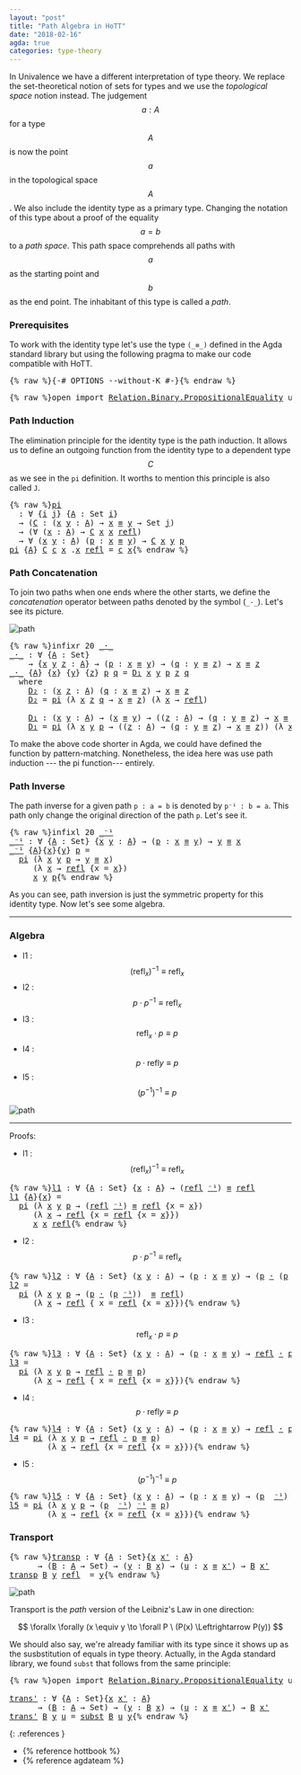 ```yaml
---
layout: "post"
title: "Path Algebra in HoTT"
date: "2018-02-16"
agda: true
categories: type-theory
---
```


In Univalence we have a different interpretation of type theory. We replace the
set-theoretical notion of sets for types and we use the *topological space*
notion instead. The judgement $$a : A$$ for a type $$A$$ is now the point $$a$$ in the
topological space $$A$$. We also include the identity type as a primary type.
Changing the notation of this type about a proof of the equality $$a = b$$ to a
*path space*. This path space comprehends all paths with $$a$$ as the starting
point and $$b$$ as the end point. The inhabitant of this type is called a *path*.

### Prerequisites

To work with the identity type let's use the type `(_≡_)` defined in
the Agda standard library but using the following pragma to make our code
compatible with HoTT.

<pre class="Agda">{% raw %}<a id="870" class="Symbol">{-#</a> <a id="874" class="Keyword">OPTIONS</a> <a id="882" class="Option">--without-K</a> <a id="894" class="Symbol">#-}</a>{% endraw %}</pre>

<pre class="Agda">{% raw %}<a id="923" class="Keyword">open</a> <a id="928" class="Keyword">import</a> <a id="935" href="https://agda.github.io/agda-stdlib/Relation.Binary.PropositionalEquality.html" class="Module">Relation.Binary.PropositionalEquality</a> <a id="973" class="Keyword">using</a> <a id="979" class="Symbol">(</a><a id="980" href="https://agda.github.io/agda-stdlib/Agda.Builtin.Equality.html#83" class="Datatype Operator">_≡_</a><a id="983" class="Symbol">;</a> <a id="985" href="https://agda.github.io/agda-stdlib/Agda.Builtin.Equality.html#140" class="InductiveConstructor">refl</a><a id="989" class="Symbol">)</a>{% endraw %}</pre>

### Path Induction

The elimination principle for the identity type is the path induction.
It allows us to define an outgoing function from the identity type to
a dependent type $$C$$ as we see in the `pi` definition. It worths to
mention this principle is also called `J`.

<pre class="Agda">{% raw %}<a id="pi"></a><a id="1291" href="{% endraw %}{{ site.baseurl }}{% link _posts/2018-02-16-path-algebra-hott.md %}{% raw %}#1291" class="Function">pi</a>
  <a id="1296" class="Symbol">:</a> <a id="1298" class="Symbol">∀</a> <a id="1300" class="Symbol">{</a><a id="1301" href="{% endraw %}{{ site.baseurl }}{% link _posts/2018-02-16-path-algebra-hott.md %}{% raw %}#1301" class="Bound">i</a> <a id="1303" href="{% endraw %}{{ site.baseurl }}{% link _posts/2018-02-16-path-algebra-hott.md %}{% raw %}#1303" class="Bound">j</a><a id="1304" class="Symbol">}</a> <a id="1306" class="Symbol">{</a><a id="1307" href="{% endraw %}{{ site.baseurl }}{% link _posts/2018-02-16-path-algebra-hott.md %}{% raw %}#1307" class="Bound">A</a> <a id="1309" class="Symbol">:</a> <a id="1311" class="PrimitiveType">Set</a> <a id="1315" href="{% endraw %}{{ site.baseurl }}{% link _posts/2018-02-16-path-algebra-hott.md %}{% raw %}#1301" class="Bound">i</a><a id="1316" class="Symbol">}</a>
  <a id="1320" class="Symbol">→</a> <a id="1322" class="Symbol">(</a><a id="1323" href="{% endraw %}{{ site.baseurl }}{% link _posts/2018-02-16-path-algebra-hott.md %}{% raw %}#1323" class="Bound">C</a> <a id="1325" class="Symbol">:</a> <a id="1327" class="Symbol">(</a><a id="1328" href="{% endraw %}{{ site.baseurl }}{% link _posts/2018-02-16-path-algebra-hott.md %}{% raw %}#1328" class="Bound">x</a> <a id="1330" href="{% endraw %}{{ site.baseurl }}{% link _posts/2018-02-16-path-algebra-hott.md %}{% raw %}#1330" class="Bound">y</a> <a id="1332" class="Symbol">:</a> <a id="1334" href="{% endraw %}{{ site.baseurl }}{% link _posts/2018-02-16-path-algebra-hott.md %}{% raw %}#1307" class="Bound">A</a><a id="1335" class="Symbol">)</a> <a id="1337" class="Symbol">→</a> <a id="1339" href="{% endraw %}{{ site.baseurl }}{% link _posts/2018-02-16-path-algebra-hott.md %}{% raw %}#1328" class="Bound">x</a> <a id="1341" href="https://agda.github.io/agda-stdlib/Agda.Builtin.Equality.html#83" class="Datatype Operator">≡</a> <a id="1343" href="{% endraw %}{{ site.baseurl }}{% link _posts/2018-02-16-path-algebra-hott.md %}{% raw %}#1330" class="Bound">y</a> <a id="1345" class="Symbol">→</a> <a id="1347" class="PrimitiveType">Set</a> <a id="1351" href="{% endraw %}{{ site.baseurl }}{% link _posts/2018-02-16-path-algebra-hott.md %}{% raw %}#1303" class="Bound">j</a><a id="1352" class="Symbol">)</a>
  <a id="1356" class="Symbol">→</a> <a id="1358" class="Symbol">(∀</a> <a id="1361" class="Symbol">(</a><a id="1362" href="{% endraw %}{{ site.baseurl }}{% link _posts/2018-02-16-path-algebra-hott.md %}{% raw %}#1362" class="Bound">x</a> <a id="1364" class="Symbol">:</a> <a id="1366" href="{% endraw %}{{ site.baseurl }}{% link _posts/2018-02-16-path-algebra-hott.md %}{% raw %}#1307" class="Bound">A</a><a id="1367" class="Symbol">)</a> <a id="1369" class="Symbol">→</a> <a id="1371" href="{% endraw %}{{ site.baseurl }}{% link _posts/2018-02-16-path-algebra-hott.md %}{% raw %}#1323" class="Bound">C</a> <a id="1373" href="{% endraw %}{{ site.baseurl }}{% link _posts/2018-02-16-path-algebra-hott.md %}{% raw %}#1362" class="Bound">x</a> <a id="1375" href="{% endraw %}{{ site.baseurl }}{% link _posts/2018-02-16-path-algebra-hott.md %}{% raw %}#1362" class="Bound">x</a> <a id="1377" href="https://agda.github.io/agda-stdlib/Agda.Builtin.Equality.html#140" class="InductiveConstructor">refl</a><a id="1381" class="Symbol">)</a>
  <a id="1385" class="Symbol">→</a> <a id="1387" class="Symbol">∀</a> <a id="1389" class="Symbol">(</a><a id="1390" href="{% endraw %}{{ site.baseurl }}{% link _posts/2018-02-16-path-algebra-hott.md %}{% raw %}#1390" class="Bound">x</a> <a id="1392" href="{% endraw %}{{ site.baseurl }}{% link _posts/2018-02-16-path-algebra-hott.md %}{% raw %}#1392" class="Bound">y</a> <a id="1394" class="Symbol">:</a> <a id="1396" href="{% endraw %}{{ site.baseurl }}{% link _posts/2018-02-16-path-algebra-hott.md %}{% raw %}#1307" class="Bound">A</a><a id="1397" class="Symbol">)</a> <a id="1399" class="Symbol">(</a><a id="1400" href="{% endraw %}{{ site.baseurl }}{% link _posts/2018-02-16-path-algebra-hott.md %}{% raw %}#1400" class="Bound">p</a> <a id="1402" class="Symbol">:</a> <a id="1404" href="{% endraw %}{{ site.baseurl }}{% link _posts/2018-02-16-path-algebra-hott.md %}{% raw %}#1390" class="Bound">x</a> <a id="1406" href="https://agda.github.io/agda-stdlib/Agda.Builtin.Equality.html#83" class="Datatype Operator">≡</a> <a id="1408" href="{% endraw %}{{ site.baseurl }}{% link _posts/2018-02-16-path-algebra-hott.md %}{% raw %}#1392" class="Bound">y</a><a id="1409" class="Symbol">)</a> <a id="1411" class="Symbol">→</a> <a id="1413" href="{% endraw %}{{ site.baseurl }}{% link _posts/2018-02-16-path-algebra-hott.md %}{% raw %}#1323" class="Bound">C</a> <a id="1415" href="{% endraw %}{{ site.baseurl }}{% link _posts/2018-02-16-path-algebra-hott.md %}{% raw %}#1390" class="Bound">x</a> <a id="1417" href="{% endraw %}{{ site.baseurl }}{% link _posts/2018-02-16-path-algebra-hott.md %}{% raw %}#1392" class="Bound">y</a> <a id="1419" href="{% endraw %}{{ site.baseurl }}{% link _posts/2018-02-16-path-algebra-hott.md %}{% raw %}#1400" class="Bound">p</a>
<a id="1421" href="{% endraw %}{{ site.baseurl }}{% link _posts/2018-02-16-path-algebra-hott.md %}{% raw %}#1291" class="Function">pi</a> <a id="1424" class="Symbol">{</a><a id="1425" href="{% endraw %}{{ site.baseurl }}{% link _posts/2018-02-16-path-algebra-hott.md %}{% raw %}#1425" class="Bound">A</a><a id="1426" class="Symbol">}</a> <a id="1428" href="{% endraw %}{{ site.baseurl }}{% link _posts/2018-02-16-path-algebra-hott.md %}{% raw %}#1428" class="Bound">C</a> <a id="1430" href="{% endraw %}{{ site.baseurl }}{% link _posts/2018-02-16-path-algebra-hott.md %}{% raw %}#1430" class="Bound">c</a> <a id="1432" href="{% endraw %}{{ site.baseurl }}{% link _posts/2018-02-16-path-algebra-hott.md %}{% raw %}#1432" class="Bound">x</a> <a id="1434" class="DottedPattern Symbol">.</a><a id="1435" href="{% endraw %}{{ site.baseurl }}{% link _posts/2018-02-16-path-algebra-hott.md %}{% raw %}#1432" class="DottedPattern Bound">x</a> <a id="1437" href="https://agda.github.io/agda-stdlib/Agda.Builtin.Equality.html#140" class="InductiveConstructor">refl</a> <a id="1442" class="Symbol">=</a> <a id="1444" href="{% endraw %}{{ site.baseurl }}{% link _posts/2018-02-16-path-algebra-hott.md %}{% raw %}#1430" class="Bound">c</a> <a id="1446" href="{% endraw %}{{ site.baseurl }}{% link _posts/2018-02-16-path-algebra-hott.md %}{% raw %}#1432" class="Bound">x</a>{% endraw %}</pre>

### Path Concatenation

To join two paths when one ends where the other starts, we
define the _concatenation_ operator between paths denoted by the symbol (`_·_`).
Let's see its picture.

![path](/assets/ipe-images/path-concatenation.png)

<pre class="Agda">{% raw %}<a id="1713" class="Keyword">infixr</a> <a id="1720" class="Number">20</a> <a id="1723" href="{% endraw %}{{ site.baseurl }}{% link _posts/2018-02-16-path-algebra-hott.md %}{% raw %}#1727" class="Function Operator">_·_</a>
<a id="_·_"></a><a id="1727" href="{% endraw %}{{ site.baseurl }}{% link _posts/2018-02-16-path-algebra-hott.md %}{% raw %}#1727" class="Function Operator">_·_</a> <a id="1731" class="Symbol">:</a> <a id="1733" class="Symbol">∀</a> <a id="1735" class="Symbol">{</a><a id="1736" href="{% endraw %}{{ site.baseurl }}{% link _posts/2018-02-16-path-algebra-hott.md %}{% raw %}#1736" class="Bound">A</a> <a id="1738" class="Symbol">:</a> <a id="1740" class="PrimitiveType">Set</a><a id="1743" class="Symbol">}</a>
    <a id="1749" class="Symbol">→</a> <a id="1751" class="Symbol">{</a><a id="1752" href="{% endraw %}{{ site.baseurl }}{% link _posts/2018-02-16-path-algebra-hott.md %}{% raw %}#1752" class="Bound">x</a> <a id="1754" href="{% endraw %}{{ site.baseurl }}{% link _posts/2018-02-16-path-algebra-hott.md %}{% raw %}#1754" class="Bound">y</a> <a id="1756" href="{% endraw %}{{ site.baseurl }}{% link _posts/2018-02-16-path-algebra-hott.md %}{% raw %}#1756" class="Bound">z</a> <a id="1758" class="Symbol">:</a> <a id="1760" href="{% endraw %}{{ site.baseurl }}{% link _posts/2018-02-16-path-algebra-hott.md %}{% raw %}#1736" class="Bound">A</a><a id="1761" class="Symbol">}</a> <a id="1763" class="Symbol">→</a> <a id="1765" class="Symbol">(</a><a id="1766" href="{% endraw %}{{ site.baseurl }}{% link _posts/2018-02-16-path-algebra-hott.md %}{% raw %}#1766" class="Bound">p</a> <a id="1768" class="Symbol">:</a> <a id="1770" href="{% endraw %}{{ site.baseurl }}{% link _posts/2018-02-16-path-algebra-hott.md %}{% raw %}#1752" class="Bound">x</a> <a id="1772" href="https://agda.github.io/agda-stdlib/Agda.Builtin.Equality.html#83" class="Datatype Operator">≡</a> <a id="1774" href="{% endraw %}{{ site.baseurl }}{% link _posts/2018-02-16-path-algebra-hott.md %}{% raw %}#1754" class="Bound">y</a><a id="1775" class="Symbol">)</a> <a id="1777" class="Symbol">→</a> <a id="1779" class="Symbol">(</a><a id="1780" href="{% endraw %}{{ site.baseurl }}{% link _posts/2018-02-16-path-algebra-hott.md %}{% raw %}#1780" class="Bound">q</a> <a id="1782" class="Symbol">:</a> <a id="1784" href="{% endraw %}{{ site.baseurl }}{% link _posts/2018-02-16-path-algebra-hott.md %}{% raw %}#1754" class="Bound">y</a> <a id="1786" href="https://agda.github.io/agda-stdlib/Agda.Builtin.Equality.html#83" class="Datatype Operator">≡</a> <a id="1788" href="{% endraw %}{{ site.baseurl }}{% link _posts/2018-02-16-path-algebra-hott.md %}{% raw %}#1756" class="Bound">z</a><a id="1789" class="Symbol">)</a> <a id="1791" class="Symbol">→</a> <a id="1793" href="{% endraw %}{{ site.baseurl }}{% link _posts/2018-02-16-path-algebra-hott.md %}{% raw %}#1752" class="Bound">x</a> <a id="1795" href="https://agda.github.io/agda-stdlib/Agda.Builtin.Equality.html#83" class="Datatype Operator">≡</a> <a id="1797" href="{% endraw %}{{ site.baseurl }}{% link _posts/2018-02-16-path-algebra-hott.md %}{% raw %}#1756" class="Bound">z</a>
<a id="1799" href="{% endraw %}{{ site.baseurl }}{% link _posts/2018-02-16-path-algebra-hott.md %}{% raw %}#1727" class="Function Operator">_·_</a> <a id="1803" class="Symbol">{</a><a id="1804" href="{% endraw %}{{ site.baseurl }}{% link _posts/2018-02-16-path-algebra-hott.md %}{% raw %}#1804" class="Bound">A</a><a id="1805" class="Symbol">}</a> <a id="1807" class="Symbol">{</a><a id="1808" href="{% endraw %}{{ site.baseurl }}{% link _posts/2018-02-16-path-algebra-hott.md %}{% raw %}#1808" class="Bound">x</a><a id="1809" class="Symbol">}</a> <a id="1811" class="Symbol">{</a><a id="1812" href="{% endraw %}{{ site.baseurl }}{% link _posts/2018-02-16-path-algebra-hott.md %}{% raw %}#1812" class="Bound">y</a><a id="1813" class="Symbol">}</a> <a id="1815" class="Symbol">{</a><a id="1816" href="{% endraw %}{{ site.baseurl }}{% link _posts/2018-02-16-path-algebra-hott.md %}{% raw %}#1816" class="Bound">z</a><a id="1817" class="Symbol">}</a> <a id="1819" href="{% endraw %}{{ site.baseurl }}{% link _posts/2018-02-16-path-algebra-hott.md %}{% raw %}#1819" class="Bound">p</a> <a id="1821" href="{% endraw %}{{ site.baseurl }}{% link _posts/2018-02-16-path-algebra-hott.md %}{% raw %}#1821" class="Bound">q</a> <a id="1823" class="Symbol">=</a> <a id="1825" href="{% endraw %}{{ site.baseurl }}{% link _posts/2018-02-16-path-algebra-hott.md %}{% raw %}#1933" class="Function">D₁</a> <a id="1828" href="{% endraw %}{{ site.baseurl }}{% link _posts/2018-02-16-path-algebra-hott.md %}{% raw %}#1808" class="Bound">x</a> <a id="1830" href="{% endraw %}{{ site.baseurl }}{% link _posts/2018-02-16-path-algebra-hott.md %}{% raw %}#1812" class="Bound">y</a> <a id="1832" href="{% endraw %}{{ site.baseurl }}{% link _posts/2018-02-16-path-algebra-hott.md %}{% raw %}#1819" class="Bound">p</a> <a id="1834" href="{% endraw %}{{ site.baseurl }}{% link _posts/2018-02-16-path-algebra-hott.md %}{% raw %}#1816" class="Bound">z</a> <a id="1836" href="{% endraw %}{{ site.baseurl }}{% link _posts/2018-02-16-path-algebra-hott.md %}{% raw %}#1821" class="Bound">q</a>
  <a id="1840" class="Keyword">where</a>
    <a id="1850" href="{% endraw %}{{ site.baseurl }}{% link _posts/2018-02-16-path-algebra-hott.md %}{% raw %}#1850" class="Function">D₂</a> <a id="1853" class="Symbol">:</a> <a id="1855" class="Symbol">(</a><a id="1856" href="{% endraw %}{{ site.baseurl }}{% link _posts/2018-02-16-path-algebra-hott.md %}{% raw %}#1856" class="Bound">x</a> <a id="1858" href="{% endraw %}{{ site.baseurl }}{% link _posts/2018-02-16-path-algebra-hott.md %}{% raw %}#1858" class="Bound">z</a> <a id="1860" class="Symbol">:</a> <a id="1862" href="{% endraw %}{{ site.baseurl }}{% link _posts/2018-02-16-path-algebra-hott.md %}{% raw %}#1804" class="Bound">A</a><a id="1863" class="Symbol">)</a> <a id="1865" class="Symbol">(</a><a id="1866" href="{% endraw %}{{ site.baseurl }}{% link _posts/2018-02-16-path-algebra-hott.md %}{% raw %}#1866" class="Bound">q</a> <a id="1868" class="Symbol">:</a> <a id="1870" href="{% endraw %}{{ site.baseurl }}{% link _posts/2018-02-16-path-algebra-hott.md %}{% raw %}#1856" class="Bound">x</a> <a id="1872" href="https://agda.github.io/agda-stdlib/Agda.Builtin.Equality.html#83" class="Datatype Operator">≡</a> <a id="1874" href="{% endraw %}{{ site.baseurl }}{% link _posts/2018-02-16-path-algebra-hott.md %}{% raw %}#1858" class="Bound">z</a><a id="1875" class="Symbol">)</a> <a id="1877" class="Symbol">→</a> <a id="1879" href="{% endraw %}{{ site.baseurl }}{% link _posts/2018-02-16-path-algebra-hott.md %}{% raw %}#1856" class="Bound">x</a> <a id="1881" href="https://agda.github.io/agda-stdlib/Agda.Builtin.Equality.html#83" class="Datatype Operator">≡</a> <a id="1883" href="{% endraw %}{{ site.baseurl }}{% link _posts/2018-02-16-path-algebra-hott.md %}{% raw %}#1858" class="Bound">z</a>
    <a id="1889" href="{% endraw %}{{ site.baseurl }}{% link _posts/2018-02-16-path-algebra-hott.md %}{% raw %}#1850" class="Function">D₂</a> <a id="1892" class="Symbol">=</a> <a id="1894" href="{% endraw %}{{ site.baseurl }}{% link _posts/2018-02-16-path-algebra-hott.md %}{% raw %}#1291" class="Function">pi</a> <a id="1897" class="Symbol">(λ</a> <a id="1900" href="{% endraw %}{{ site.baseurl }}{% link _posts/2018-02-16-path-algebra-hott.md %}{% raw %}#1900" class="Bound">x</a> <a id="1902" href="{% endraw %}{{ site.baseurl }}{% link _posts/2018-02-16-path-algebra-hott.md %}{% raw %}#1902" class="Bound">z</a> <a id="1904" href="{% endraw %}{{ site.baseurl }}{% link _posts/2018-02-16-path-algebra-hott.md %}{% raw %}#1904" class="Bound">q</a> <a id="1906" class="Symbol">→</a> <a id="1908" href="{% endraw %}{{ site.baseurl }}{% link _posts/2018-02-16-path-algebra-hott.md %}{% raw %}#1900" class="Bound">x</a> <a id="1910" href="https://agda.github.io/agda-stdlib/Agda.Builtin.Equality.html#83" class="Datatype Operator">≡</a> <a id="1912" href="{% endraw %}{{ site.baseurl }}{% link _posts/2018-02-16-path-algebra-hott.md %}{% raw %}#1902" class="Bound">z</a><a id="1913" class="Symbol">)</a> <a id="1915" class="Symbol">(λ</a> <a id="1918" href="{% endraw %}{{ site.baseurl }}{% link _posts/2018-02-16-path-algebra-hott.md %}{% raw %}#1918" class="Bound">x</a> <a id="1920" class="Symbol">→</a> <a id="1922" href="https://agda.github.io/agda-stdlib/Agda.Builtin.Equality.html#140" class="InductiveConstructor">refl</a><a id="1926" class="Symbol">)</a>

    <a id="1933" href="{% endraw %}{{ site.baseurl }}{% link _posts/2018-02-16-path-algebra-hott.md %}{% raw %}#1933" class="Function">D₁</a> <a id="1936" class="Symbol">:</a> <a id="1938" class="Symbol">(</a><a id="1939" href="{% endraw %}{{ site.baseurl }}{% link _posts/2018-02-16-path-algebra-hott.md %}{% raw %}#1939" class="Bound">x</a> <a id="1941" href="{% endraw %}{{ site.baseurl }}{% link _posts/2018-02-16-path-algebra-hott.md %}{% raw %}#1941" class="Bound">y</a> <a id="1943" class="Symbol">:</a> <a id="1945" href="{% endraw %}{{ site.baseurl }}{% link _posts/2018-02-16-path-algebra-hott.md %}{% raw %}#1804" class="Bound">A</a><a id="1946" class="Symbol">)</a> <a id="1948" class="Symbol">→</a> <a id="1950" class="Symbol">(</a><a id="1951" href="{% endraw %}{{ site.baseurl }}{% link _posts/2018-02-16-path-algebra-hott.md %}{% raw %}#1939" class="Bound">x</a> <a id="1953" href="https://agda.github.io/agda-stdlib/Agda.Builtin.Equality.html#83" class="Datatype Operator">≡</a> <a id="1955" href="{% endraw %}{{ site.baseurl }}{% link _posts/2018-02-16-path-algebra-hott.md %}{% raw %}#1941" class="Bound">y</a><a id="1956" class="Symbol">)</a> <a id="1958" class="Symbol">→</a> <a id="1960" class="Symbol">((</a><a id="1962" href="{% endraw %}{{ site.baseurl }}{% link _posts/2018-02-16-path-algebra-hott.md %}{% raw %}#1962" class="Bound">z</a> <a id="1964" class="Symbol">:</a> <a id="1966" href="{% endraw %}{{ site.baseurl }}{% link _posts/2018-02-16-path-algebra-hott.md %}{% raw %}#1804" class="Bound">A</a><a id="1967" class="Symbol">)</a> <a id="1969" class="Symbol">→</a> <a id="1971" class="Symbol">(</a><a id="1972" href="{% endraw %}{{ site.baseurl }}{% link _posts/2018-02-16-path-algebra-hott.md %}{% raw %}#1972" class="Bound">q</a> <a id="1974" class="Symbol">:</a> <a id="1976" href="{% endraw %}{{ site.baseurl }}{% link _posts/2018-02-16-path-algebra-hott.md %}{% raw %}#1941" class="Bound">y</a> <a id="1978" href="https://agda.github.io/agda-stdlib/Agda.Builtin.Equality.html#83" class="Datatype Operator">≡</a> <a id="1980" href="{% endraw %}{{ site.baseurl }}{% link _posts/2018-02-16-path-algebra-hott.md %}{% raw %}#1962" class="Bound">z</a><a id="1981" class="Symbol">)</a> <a id="1983" class="Symbol">→</a> <a id="1985" href="{% endraw %}{{ site.baseurl }}{% link _posts/2018-02-16-path-algebra-hott.md %}{% raw %}#1939" class="Bound">x</a> <a id="1987" href="https://agda.github.io/agda-stdlib/Agda.Builtin.Equality.html#83" class="Datatype Operator">≡</a> <a id="1989" href="{% endraw %}{{ site.baseurl }}{% link _posts/2018-02-16-path-algebra-hott.md %}{% raw %}#1962" class="Bound">z</a><a id="1990" class="Symbol">)</a>
    <a id="1996" href="{% endraw %}{{ site.baseurl }}{% link _posts/2018-02-16-path-algebra-hott.md %}{% raw %}#1933" class="Function">D₁</a> <a id="1999" class="Symbol">=</a> <a id="2001" href="{% endraw %}{{ site.baseurl }}{% link _posts/2018-02-16-path-algebra-hott.md %}{% raw %}#1291" class="Function">pi</a> <a id="2004" class="Symbol">(λ</a> <a id="2007" href="{% endraw %}{{ site.baseurl }}{% link _posts/2018-02-16-path-algebra-hott.md %}{% raw %}#2007" class="Bound">x</a> <a id="2009" href="{% endraw %}{{ site.baseurl }}{% link _posts/2018-02-16-path-algebra-hott.md %}{% raw %}#2009" class="Bound">y</a> <a id="2011" href="{% endraw %}{{ site.baseurl }}{% link _posts/2018-02-16-path-algebra-hott.md %}{% raw %}#2011" class="Bound">p</a> <a id="2013" class="Symbol">→</a> <a id="2015" class="Symbol">((</a><a id="2017" href="{% endraw %}{{ site.baseurl }}{% link _posts/2018-02-16-path-algebra-hott.md %}{% raw %}#2017" class="Bound">z</a> <a id="2019" class="Symbol">:</a> <a id="2021" href="{% endraw %}{{ site.baseurl }}{% link _posts/2018-02-16-path-algebra-hott.md %}{% raw %}#1804" class="Bound">A</a><a id="2022" class="Symbol">)</a> <a id="2024" class="Symbol">→</a> <a id="2026" class="Symbol">(</a><a id="2027" href="{% endraw %}{{ site.baseurl }}{% link _posts/2018-02-16-path-algebra-hott.md %}{% raw %}#2027" class="Bound">q</a> <a id="2029" class="Symbol">:</a> <a id="2031" href="{% endraw %}{{ site.baseurl }}{% link _posts/2018-02-16-path-algebra-hott.md %}{% raw %}#2009" class="Bound">y</a> <a id="2033" href="https://agda.github.io/agda-stdlib/Agda.Builtin.Equality.html#83" class="Datatype Operator">≡</a> <a id="2035" href="{% endraw %}{{ site.baseurl }}{% link _posts/2018-02-16-path-algebra-hott.md %}{% raw %}#2017" class="Bound">z</a><a id="2036" class="Symbol">)</a> <a id="2038" class="Symbol">→</a> <a id="2040" href="{% endraw %}{{ site.baseurl }}{% link _posts/2018-02-16-path-algebra-hott.md %}{% raw %}#2007" class="Bound">x</a> <a id="2042" href="https://agda.github.io/agda-stdlib/Agda.Builtin.Equality.html#83" class="Datatype Operator">≡</a> <a id="2044" href="{% endraw %}{{ site.baseurl }}{% link _posts/2018-02-16-path-algebra-hott.md %}{% raw %}#2017" class="Bound">z</a><a id="2045" class="Symbol">))</a> <a id="2048" class="Symbol">(λ</a> <a id="2051" href="{% endraw %}{{ site.baseurl }}{% link _posts/2018-02-16-path-algebra-hott.md %}{% raw %}#2051" class="Bound">x</a> <a id="2053" class="Symbol">→</a> <a id="2055" href="{% endraw %}{{ site.baseurl }}{% link _posts/2018-02-16-path-algebra-hott.md %}{% raw %}#1850" class="Function">D₂</a> <a id="2058" href="{% endraw %}{{ site.baseurl }}{% link _posts/2018-02-16-path-algebra-hott.md %}{% raw %}#2051" class="Bound">x</a><a id="2059" class="Symbol">)</a>{% endraw %}</pre>

To make the above code shorter in Agda, we could have defined the function by
pattern-matching. Nonetheless, the idea here was use path induction --- the pi
function--- entirely.

### Path Inverse

The path inverse for a given path `p : a = b` is denoted by `p⁻¹ : b = a`.
This path only change the original direction of the path `p`. Let's see it.

<pre class="Agda">{% raw %}<a id="2436" class="Keyword">infixl</a> <a id="2443" class="Number">20</a> <a id="2446" href="{% endraw %}{{ site.baseurl }}{% link _posts/2018-02-16-path-algebra-hott.md %}{% raw %}#2450" class="Function Operator">_⁻¹</a>
<a id="_⁻¹"></a><a id="2450" href="{% endraw %}{{ site.baseurl }}{% link _posts/2018-02-16-path-algebra-hott.md %}{% raw %}#2450" class="Function Operator">_⁻¹</a> <a id="2454" class="Symbol">:</a> <a id="2456" class="Symbol">∀</a> <a id="2458" class="Symbol">{</a><a id="2459" href="{% endraw %}{{ site.baseurl }}{% link _posts/2018-02-16-path-algebra-hott.md %}{% raw %}#2459" class="Bound">A</a> <a id="2461" class="Symbol">:</a> <a id="2463" class="PrimitiveType">Set</a><a id="2466" class="Symbol">}</a> <a id="2468" class="Symbol">{</a><a id="2469" href="{% endraw %}{{ site.baseurl }}{% link _posts/2018-02-16-path-algebra-hott.md %}{% raw %}#2469" class="Bound">x</a> <a id="2471" href="{% endraw %}{{ site.baseurl }}{% link _posts/2018-02-16-path-algebra-hott.md %}{% raw %}#2471" class="Bound">y</a> <a id="2473" class="Symbol">:</a> <a id="2475" href="{% endraw %}{{ site.baseurl }}{% link _posts/2018-02-16-path-algebra-hott.md %}{% raw %}#2459" class="Bound">A</a><a id="2476" class="Symbol">}</a> <a id="2478" class="Symbol">→</a> <a id="2480" class="Symbol">(</a><a id="2481" href="{% endraw %}{{ site.baseurl }}{% link _posts/2018-02-16-path-algebra-hott.md %}{% raw %}#2481" class="Bound">p</a> <a id="2483" class="Symbol">:</a> <a id="2485" href="{% endraw %}{{ site.baseurl }}{% link _posts/2018-02-16-path-algebra-hott.md %}{% raw %}#2469" class="Bound">x</a> <a id="2487" href="https://agda.github.io/agda-stdlib/Agda.Builtin.Equality.html#83" class="Datatype Operator">≡</a> <a id="2489" href="{% endraw %}{{ site.baseurl }}{% link _posts/2018-02-16-path-algebra-hott.md %}{% raw %}#2471" class="Bound">y</a><a id="2490" class="Symbol">)</a> <a id="2492" class="Symbol">→</a> <a id="2494" href="{% endraw %}{{ site.baseurl }}{% link _posts/2018-02-16-path-algebra-hott.md %}{% raw %}#2471" class="Bound">y</a> <a id="2496" href="https://agda.github.io/agda-stdlib/Agda.Builtin.Equality.html#83" class="Datatype Operator">≡</a> <a id="2498" href="{% endraw %}{{ site.baseurl }}{% link _posts/2018-02-16-path-algebra-hott.md %}{% raw %}#2469" class="Bound">x</a>
<a id="2500" href="{% endraw %}{{ site.baseurl }}{% link _posts/2018-02-16-path-algebra-hott.md %}{% raw %}#2450" class="Function Operator">_⁻¹</a> <a id="2504" class="Symbol">{</a><a id="2505" href="{% endraw %}{{ site.baseurl }}{% link _posts/2018-02-16-path-algebra-hott.md %}{% raw %}#2505" class="Bound">A</a><a id="2506" class="Symbol">}{</a><a id="2508" href="{% endraw %}{{ site.baseurl }}{% link _posts/2018-02-16-path-algebra-hott.md %}{% raw %}#2508" class="Bound">x</a><a id="2509" class="Symbol">}{</a><a id="2511" href="{% endraw %}{{ site.baseurl }}{% link _posts/2018-02-16-path-algebra-hott.md %}{% raw %}#2511" class="Bound">y</a><a id="2512" class="Symbol">}</a> <a id="2514" href="{% endraw %}{{ site.baseurl }}{% link _posts/2018-02-16-path-algebra-hott.md %}{% raw %}#2514" class="Bound">p</a> <a id="2516" class="Symbol">=</a>
  <a id="2520" href="{% endraw %}{{ site.baseurl }}{% link _posts/2018-02-16-path-algebra-hott.md %}{% raw %}#1291" class="Function">pi</a> <a id="2523" class="Symbol">(λ</a> <a id="2526" href="{% endraw %}{{ site.baseurl }}{% link _posts/2018-02-16-path-algebra-hott.md %}{% raw %}#2526" class="Bound">x</a> <a id="2528" href="{% endraw %}{{ site.baseurl }}{% link _posts/2018-02-16-path-algebra-hott.md %}{% raw %}#2528" class="Bound">y</a> <a id="2530" href="{% endraw %}{{ site.baseurl }}{% link _posts/2018-02-16-path-algebra-hott.md %}{% raw %}#2530" class="Bound">p</a> <a id="2532" class="Symbol">→</a> <a id="2534" href="{% endraw %}{{ site.baseurl }}{% link _posts/2018-02-16-path-algebra-hott.md %}{% raw %}#2528" class="Bound">y</a> <a id="2536" href="https://agda.github.io/agda-stdlib/Agda.Builtin.Equality.html#83" class="Datatype Operator">≡</a> <a id="2538" href="{% endraw %}{{ site.baseurl }}{% link _posts/2018-02-16-path-algebra-hott.md %}{% raw %}#2526" class="Bound">x</a><a id="2539" class="Symbol">)</a>
     <a id="2546" class="Symbol">(λ</a> <a id="2549" href="{% endraw %}{{ site.baseurl }}{% link _posts/2018-02-16-path-algebra-hott.md %}{% raw %}#2549" class="Bound">x</a> <a id="2551" class="Symbol">→</a> <a id="2553" href="https://agda.github.io/agda-stdlib/Agda.Builtin.Equality.html#140" class="InductiveConstructor">refl</a> <a id="2558" class="Symbol">{</a><a id="2559" class="Argument">x</a> <a id="2561" class="Symbol">=</a> <a id="2563" href="{% endraw %}{{ site.baseurl }}{% link _posts/2018-02-16-path-algebra-hott.md %}{% raw %}#2549" class="Bound">x</a><a id="2564" class="Symbol">})</a>
     <a id="2572" href="{% endraw %}{{ site.baseurl }}{% link _posts/2018-02-16-path-algebra-hott.md %}{% raw %}#2508" class="Bound">x</a> <a id="2574" href="{% endraw %}{{ site.baseurl }}{% link _posts/2018-02-16-path-algebra-hott.md %}{% raw %}#2511" class="Bound">y</a> <a id="2576" href="{% endraw %}{{ site.baseurl }}{% link _posts/2018-02-16-path-algebra-hott.md %}{% raw %}#2514" class="Bound">p</a>{% endraw %}</pre>

As you can see, path inversion is just the symmetric property for this
identity type. Now let's see some algebra.

-----------------------------------------------------------------------------

### Algebra

+ l1 : $$(\mathsf{refl}_{x})^{-1} \equiv \mathsf{refl}_{x}$$
+ l2 : $$p \cdot p^{-1} \equiv \mathsf{refl}_{x}$$
+ l3 : $$\mathsf{refl}_{x} \cdot p \equiv p$$
+ l4 : $$p \cdot \mathsf{refl} y \equiv p$$
+ l5 : $$ (p ^{-1})^{-1} \equiv p$$

![path](/assets/ipe-images/path-algebra.png)

-----------------------------------------------------------------------------

Proofs:

+ l1 : $$(\mathsf{refl}_{x})^{-1} \equiv \mathsf{refl}_{x}$$
<pre class="Agda">{% raw %}<a id="l1"></a><a id="3244" href="{% endraw %}{{ site.baseurl }}{% link _posts/2018-02-16-path-algebra-hott.md %}{% raw %}#3244" class="Function">l1</a> <a id="3247" class="Symbol">:</a> <a id="3249" class="Symbol">∀</a> <a id="3251" class="Symbol">{</a><a id="3252" href="{% endraw %}{{ site.baseurl }}{% link _posts/2018-02-16-path-algebra-hott.md %}{% raw %}#3252" class="Bound">A</a> <a id="3254" class="Symbol">:</a> <a id="3256" class="PrimitiveType">Set</a><a id="3259" class="Symbol">}</a> <a id="3261" class="Symbol">{</a><a id="3262" href="{% endraw %}{{ site.baseurl }}{% link _posts/2018-02-16-path-algebra-hott.md %}{% raw %}#3262" class="Bound">x</a> <a id="3264" class="Symbol">:</a> <a id="3266" href="{% endraw %}{{ site.baseurl }}{% link _posts/2018-02-16-path-algebra-hott.md %}{% raw %}#3252" class="Bound">A</a><a id="3267" class="Symbol">}</a> <a id="3269" class="Symbol">→</a> <a id="3271" class="Symbol">(</a><a id="3272" href="https://agda.github.io/agda-stdlib/Agda.Builtin.Equality.html#140" class="InductiveConstructor">refl</a> <a id="3277" href="{% endraw %}{{ site.baseurl }}{% link _posts/2018-02-16-path-algebra-hott.md %}{% raw %}#2450" class="Function Operator">⁻¹</a><a id="3279" class="Symbol">)</a> <a id="3281" href="https://agda.github.io/agda-stdlib/Agda.Builtin.Equality.html#83" class="Datatype Operator">≡</a> <a id="3283" href="https://agda.github.io/agda-stdlib/Agda.Builtin.Equality.html#140" class="InductiveConstructor">refl</a>
<a id="3288" href="{% endraw %}{{ site.baseurl }}{% link _posts/2018-02-16-path-algebra-hott.md %}{% raw %}#3244" class="Function">l1</a> <a id="3291" class="Symbol">{</a><a id="3292" href="{% endraw %}{{ site.baseurl }}{% link _posts/2018-02-16-path-algebra-hott.md %}{% raw %}#3292" class="Bound">A</a><a id="3293" class="Symbol">}{</a><a id="3295" href="{% endraw %}{{ site.baseurl }}{% link _posts/2018-02-16-path-algebra-hott.md %}{% raw %}#3295" class="Bound">x</a><a id="3296" class="Symbol">}</a> <a id="3298" class="Symbol">=</a>
  <a id="3302" href="{% endraw %}{{ site.baseurl }}{% link _posts/2018-02-16-path-algebra-hott.md %}{% raw %}#1291" class="Function">pi</a> <a id="3305" class="Symbol">(λ</a> <a id="3308" href="{% endraw %}{{ site.baseurl }}{% link _posts/2018-02-16-path-algebra-hott.md %}{% raw %}#3308" class="Bound">x</a> <a id="3310" href="{% endraw %}{{ site.baseurl }}{% link _posts/2018-02-16-path-algebra-hott.md %}{% raw %}#3310" class="Bound">y</a> <a id="3312" href="{% endraw %}{{ site.baseurl }}{% link _posts/2018-02-16-path-algebra-hott.md %}{% raw %}#3312" class="Bound">p</a> <a id="3314" class="Symbol">→</a> <a id="3316" class="Symbol">(</a><a id="3317" href="https://agda.github.io/agda-stdlib/Agda.Builtin.Equality.html#140" class="InductiveConstructor">refl</a> <a id="3322" href="{% endraw %}{{ site.baseurl }}{% link _posts/2018-02-16-path-algebra-hott.md %}{% raw %}#2450" class="Function Operator">⁻¹</a><a id="3324" class="Symbol">)</a> <a id="3326" href="https://agda.github.io/agda-stdlib/Agda.Builtin.Equality.html#83" class="Datatype Operator">≡</a> <a id="3328" href="https://agda.github.io/agda-stdlib/Agda.Builtin.Equality.html#140" class="InductiveConstructor">refl</a> <a id="3333" class="Symbol">{</a><a id="3334" class="Argument">x</a> <a id="3336" class="Symbol">=</a> <a id="3338" href="{% endraw %}{{ site.baseurl }}{% link _posts/2018-02-16-path-algebra-hott.md %}{% raw %}#3308" class="Bound">x</a><a id="3339" class="Symbol">})</a>
     <a id="3347" class="Symbol">(λ</a> <a id="3350" href="{% endraw %}{{ site.baseurl }}{% link _posts/2018-02-16-path-algebra-hott.md %}{% raw %}#3350" class="Bound">x</a> <a id="3352" class="Symbol">→</a> <a id="3354" href="https://agda.github.io/agda-stdlib/Agda.Builtin.Equality.html#140" class="InductiveConstructor">refl</a> <a id="3359" class="Symbol">{</a><a id="3360" class="Argument">x</a> <a id="3362" class="Symbol">=</a> <a id="3364" href="https://agda.github.io/agda-stdlib/Agda.Builtin.Equality.html#140" class="InductiveConstructor">refl</a> <a id="3369" class="Symbol">{</a><a id="3370" class="Argument">x</a> <a id="3372" class="Symbol">=</a> <a id="3374" href="{% endraw %}{{ site.baseurl }}{% link _posts/2018-02-16-path-algebra-hott.md %}{% raw %}#3350" class="Bound">x</a><a id="3375" class="Symbol">}})</a>
     <a id="3384" href="{% endraw %}{{ site.baseurl }}{% link _posts/2018-02-16-path-algebra-hott.md %}{% raw %}#3295" class="Bound">x</a> <a id="3386" href="{% endraw %}{{ site.baseurl }}{% link _posts/2018-02-16-path-algebra-hott.md %}{% raw %}#3295" class="Bound">x</a> <a id="3388" href="https://agda.github.io/agda-stdlib/Agda.Builtin.Equality.html#140" class="InductiveConstructor">refl</a>{% endraw %}</pre>

+ l2 : $$p \cdot p^{-1} \equiv \mathsf{refl}_{x}$$

<pre class="Agda">{% raw %}<a id="l2"></a><a id="3470" href="{% endraw %}{{ site.baseurl }}{% link _posts/2018-02-16-path-algebra-hott.md %}{% raw %}#3470" class="Function">l2</a> <a id="3473" class="Symbol">:</a> <a id="3475" class="Symbol">∀</a> <a id="3477" class="Symbol">{</a><a id="3478" href="{% endraw %}{{ site.baseurl }}{% link _posts/2018-02-16-path-algebra-hott.md %}{% raw %}#3478" class="Bound">A</a> <a id="3480" class="Symbol">:</a> <a id="3482" class="PrimitiveType">Set</a><a id="3485" class="Symbol">}</a> <a id="3487" class="Symbol">(</a><a id="3488" href="{% endraw %}{{ site.baseurl }}{% link _posts/2018-02-16-path-algebra-hott.md %}{% raw %}#3488" class="Bound">x</a> <a id="3490" href="{% endraw %}{{ site.baseurl }}{% link _posts/2018-02-16-path-algebra-hott.md %}{% raw %}#3490" class="Bound">y</a> <a id="3492" class="Symbol">:</a> <a id="3494" href="{% endraw %}{{ site.baseurl }}{% link _posts/2018-02-16-path-algebra-hott.md %}{% raw %}#3478" class="Bound">A</a><a id="3495" class="Symbol">)</a> <a id="3497" class="Symbol">→</a> <a id="3499" class="Symbol">(</a><a id="3500" href="{% endraw %}{{ site.baseurl }}{% link _posts/2018-02-16-path-algebra-hott.md %}{% raw %}#3500" class="Bound">p</a> <a id="3502" class="Symbol">:</a> <a id="3504" href="{% endraw %}{{ site.baseurl }}{% link _posts/2018-02-16-path-algebra-hott.md %}{% raw %}#3488" class="Bound">x</a> <a id="3506" href="https://agda.github.io/agda-stdlib/Agda.Builtin.Equality.html#83" class="Datatype Operator">≡</a> <a id="3508" href="{% endraw %}{{ site.baseurl }}{% link _posts/2018-02-16-path-algebra-hott.md %}{% raw %}#3490" class="Bound">y</a><a id="3509" class="Symbol">)</a> <a id="3511" class="Symbol">→</a> <a id="3513" class="Symbol">(</a><a id="3514" href="{% endraw %}{{ site.baseurl }}{% link _posts/2018-02-16-path-algebra-hott.md %}{% raw %}#3500" class="Bound">p</a> <a id="3516" href="{% endraw %}{{ site.baseurl }}{% link _posts/2018-02-16-path-algebra-hott.md %}{% raw %}#1727" class="Function Operator">·</a> <a id="3518" class="Symbol">(</a><a id="3519" href="{% endraw %}{{ site.baseurl }}{% link _posts/2018-02-16-path-algebra-hott.md %}{% raw %}#3500" class="Bound">p</a> <a id="3521" href="{% endraw %}{{ site.baseurl }}{% link _posts/2018-02-16-path-algebra-hott.md %}{% raw %}#2450" class="Function Operator">⁻¹</a><a id="3523" class="Symbol">))</a>  <a id="3527" href="https://agda.github.io/agda-stdlib/Agda.Builtin.Equality.html#83" class="Datatype Operator">≡</a> <a id="3529" href="https://agda.github.io/agda-stdlib/Agda.Builtin.Equality.html#140" class="InductiveConstructor">refl</a>
<a id="3534" href="{% endraw %}{{ site.baseurl }}{% link _posts/2018-02-16-path-algebra-hott.md %}{% raw %}#3470" class="Function">l2</a> <a id="3537" class="Symbol">=</a>
  <a id="3541" href="{% endraw %}{{ site.baseurl }}{% link _posts/2018-02-16-path-algebra-hott.md %}{% raw %}#1291" class="Function">pi</a> <a id="3544" class="Symbol">(λ</a> <a id="3547" href="{% endraw %}{{ site.baseurl }}{% link _posts/2018-02-16-path-algebra-hott.md %}{% raw %}#3547" class="Bound">x</a> <a id="3549" href="{% endraw %}{{ site.baseurl }}{% link _posts/2018-02-16-path-algebra-hott.md %}{% raw %}#3549" class="Bound">y</a> <a id="3551" href="{% endraw %}{{ site.baseurl }}{% link _posts/2018-02-16-path-algebra-hott.md %}{% raw %}#3551" class="Bound">p</a> <a id="3553" class="Symbol">→</a> <a id="3555" class="Symbol">(</a><a id="3556" href="{% endraw %}{{ site.baseurl }}{% link _posts/2018-02-16-path-algebra-hott.md %}{% raw %}#3551" class="Bound">p</a> <a id="3558" href="{% endraw %}{{ site.baseurl }}{% link _posts/2018-02-16-path-algebra-hott.md %}{% raw %}#1727" class="Function Operator">·</a> <a id="3560" class="Symbol">(</a><a id="3561" href="{% endraw %}{{ site.baseurl }}{% link _posts/2018-02-16-path-algebra-hott.md %}{% raw %}#3551" class="Bound">p</a> <a id="3563" href="{% endraw %}{{ site.baseurl }}{% link _posts/2018-02-16-path-algebra-hott.md %}{% raw %}#2450" class="Function Operator">⁻¹</a><a id="3565" class="Symbol">))</a>  <a id="3569" href="https://agda.github.io/agda-stdlib/Agda.Builtin.Equality.html#83" class="Datatype Operator">≡</a> <a id="3571" href="https://agda.github.io/agda-stdlib/Agda.Builtin.Equality.html#140" class="InductiveConstructor">refl</a><a id="3575" class="Symbol">)</a>
     <a id="3582" class="Symbol">(λ</a> <a id="3585" href="{% endraw %}{{ site.baseurl }}{% link _posts/2018-02-16-path-algebra-hott.md %}{% raw %}#3585" class="Bound">x</a> <a id="3587" class="Symbol">→</a> <a id="3589" href="https://agda.github.io/agda-stdlib/Agda.Builtin.Equality.html#140" class="InductiveConstructor">refl</a> <a id="3594" class="Symbol">{</a> <a id="3596" class="Argument">x</a> <a id="3598" class="Symbol">=</a> <a id="3600" href="https://agda.github.io/agda-stdlib/Agda.Builtin.Equality.html#140" class="InductiveConstructor">refl</a> <a id="3605" class="Symbol">{</a><a id="3606" class="Argument">x</a> <a id="3608" class="Symbol">=</a> <a id="3610" href="{% endraw %}{{ site.baseurl }}{% link _posts/2018-02-16-path-algebra-hott.md %}{% raw %}#3585" class="Bound">x</a><a id="3611" class="Symbol">}})</a>{% endraw %}</pre>

+ l3 : $$\mathsf{refl}_{x} \cdot p \equiv p$$

<pre class="Agda">{% raw %}<a id="l3"></a><a id="3687" href="{% endraw %}{{ site.baseurl }}{% link _posts/2018-02-16-path-algebra-hott.md %}{% raw %}#3687" class="Function">l3</a> <a id="3690" class="Symbol">:</a> <a id="3692" class="Symbol">∀</a> <a id="3694" class="Symbol">{</a><a id="3695" href="{% endraw %}{{ site.baseurl }}{% link _posts/2018-02-16-path-algebra-hott.md %}{% raw %}#3695" class="Bound">A</a> <a id="3697" class="Symbol">:</a> <a id="3699" class="PrimitiveType">Set</a><a id="3702" class="Symbol">}</a> <a id="3704" class="Symbol">(</a><a id="3705" href="{% endraw %}{{ site.baseurl }}{% link _posts/2018-02-16-path-algebra-hott.md %}{% raw %}#3705" class="Bound">x</a> <a id="3707" href="{% endraw %}{{ site.baseurl }}{% link _posts/2018-02-16-path-algebra-hott.md %}{% raw %}#3707" class="Bound">y</a> <a id="3709" class="Symbol">:</a> <a id="3711" href="{% endraw %}{{ site.baseurl }}{% link _posts/2018-02-16-path-algebra-hott.md %}{% raw %}#3695" class="Bound">A</a><a id="3712" class="Symbol">)</a> <a id="3714" class="Symbol">→</a> <a id="3716" class="Symbol">(</a><a id="3717" href="{% endraw %}{{ site.baseurl }}{% link _posts/2018-02-16-path-algebra-hott.md %}{% raw %}#3717" class="Bound">p</a> <a id="3719" class="Symbol">:</a> <a id="3721" href="{% endraw %}{{ site.baseurl }}{% link _posts/2018-02-16-path-algebra-hott.md %}{% raw %}#3705" class="Bound">x</a> <a id="3723" href="https://agda.github.io/agda-stdlib/Agda.Builtin.Equality.html#83" class="Datatype Operator">≡</a> <a id="3725" href="{% endraw %}{{ site.baseurl }}{% link _posts/2018-02-16-path-algebra-hott.md %}{% raw %}#3707" class="Bound">y</a><a id="3726" class="Symbol">)</a> <a id="3728" class="Symbol">→</a> <a id="3730" href="https://agda.github.io/agda-stdlib/Agda.Builtin.Equality.html#140" class="InductiveConstructor">refl</a> <a id="3735" href="{% endraw %}{{ site.baseurl }}{% link _posts/2018-02-16-path-algebra-hott.md %}{% raw %}#1727" class="Function Operator">·</a> <a id="3737" href="{% endraw %}{{ site.baseurl }}{% link _posts/2018-02-16-path-algebra-hott.md %}{% raw %}#3717" class="Bound">p</a> <a id="3739" href="https://agda.github.io/agda-stdlib/Agda.Builtin.Equality.html#83" class="Datatype Operator">≡</a> <a id="3741" href="{% endraw %}{{ site.baseurl }}{% link _posts/2018-02-16-path-algebra-hott.md %}{% raw %}#3717" class="Bound">p</a>
<a id="3743" href="{% endraw %}{{ site.baseurl }}{% link _posts/2018-02-16-path-algebra-hott.md %}{% raw %}#3687" class="Function">l3</a> <a id="3746" class="Symbol">=</a>
  <a id="3750" href="{% endraw %}{{ site.baseurl }}{% link _posts/2018-02-16-path-algebra-hott.md %}{% raw %}#1291" class="Function">pi</a> <a id="3753" class="Symbol">(λ</a> <a id="3756" href="{% endraw %}{{ site.baseurl }}{% link _posts/2018-02-16-path-algebra-hott.md %}{% raw %}#3756" class="Bound">x</a> <a id="3758" href="{% endraw %}{{ site.baseurl }}{% link _posts/2018-02-16-path-algebra-hott.md %}{% raw %}#3758" class="Bound">y</a> <a id="3760" href="{% endraw %}{{ site.baseurl }}{% link _posts/2018-02-16-path-algebra-hott.md %}{% raw %}#3760" class="Bound">p</a> <a id="3762" class="Symbol">→</a> <a id="3764" href="https://agda.github.io/agda-stdlib/Agda.Builtin.Equality.html#140" class="InductiveConstructor">refl</a> <a id="3769" href="{% endraw %}{{ site.baseurl }}{% link _posts/2018-02-16-path-algebra-hott.md %}{% raw %}#1727" class="Function Operator">·</a> <a id="3771" href="{% endraw %}{{ site.baseurl }}{% link _posts/2018-02-16-path-algebra-hott.md %}{% raw %}#3760" class="Bound">p</a> <a id="3773" href="https://agda.github.io/agda-stdlib/Agda.Builtin.Equality.html#83" class="Datatype Operator">≡</a> <a id="3775" href="{% endraw %}{{ site.baseurl }}{% link _posts/2018-02-16-path-algebra-hott.md %}{% raw %}#3760" class="Bound">p</a><a id="3776" class="Symbol">)</a>
     <a id="3783" class="Symbol">(λ</a> <a id="3786" href="{% endraw %}{{ site.baseurl }}{% link _posts/2018-02-16-path-algebra-hott.md %}{% raw %}#3786" class="Bound">x</a> <a id="3788" class="Symbol">→</a> <a id="3790" href="https://agda.github.io/agda-stdlib/Agda.Builtin.Equality.html#140" class="InductiveConstructor">refl</a> <a id="3795" class="Symbol">{</a> <a id="3797" class="Argument">x</a> <a id="3799" class="Symbol">=</a> <a id="3801" href="https://agda.github.io/agda-stdlib/Agda.Builtin.Equality.html#140" class="InductiveConstructor">refl</a> <a id="3806" class="Symbol">{</a><a id="3807" class="Argument">x</a> <a id="3809" class="Symbol">=</a> <a id="3811" href="{% endraw %}{{ site.baseurl }}{% link _posts/2018-02-16-path-algebra-hott.md %}{% raw %}#3786" class="Bound">x</a><a id="3812" class="Symbol">}})</a>{% endraw %}</pre>

+ l4 : $$p \cdot \mathsf{refl} y \equiv p$$

<pre class="Agda">{% raw %}<a id="l4"></a><a id="3886" href="{% endraw %}{{ site.baseurl }}{% link _posts/2018-02-16-path-algebra-hott.md %}{% raw %}#3886" class="Function">l4</a> <a id="3889" class="Symbol">:</a> <a id="3891" class="Symbol">∀</a> <a id="3893" class="Symbol">{</a><a id="3894" href="{% endraw %}{{ site.baseurl }}{% link _posts/2018-02-16-path-algebra-hott.md %}{% raw %}#3894" class="Bound">A</a> <a id="3896" class="Symbol">:</a> <a id="3898" class="PrimitiveType">Set</a><a id="3901" class="Symbol">}</a> <a id="3903" class="Symbol">(</a><a id="3904" href="{% endraw %}{{ site.baseurl }}{% link _posts/2018-02-16-path-algebra-hott.md %}{% raw %}#3904" class="Bound">x</a> <a id="3906" href="{% endraw %}{{ site.baseurl }}{% link _posts/2018-02-16-path-algebra-hott.md %}{% raw %}#3906" class="Bound">y</a> <a id="3908" class="Symbol">:</a> <a id="3910" href="{% endraw %}{{ site.baseurl }}{% link _posts/2018-02-16-path-algebra-hott.md %}{% raw %}#3894" class="Bound">A</a><a id="3911" class="Symbol">)</a> <a id="3913" class="Symbol">→</a> <a id="3915" class="Symbol">(</a><a id="3916" href="{% endraw %}{{ site.baseurl }}{% link _posts/2018-02-16-path-algebra-hott.md %}{% raw %}#3916" class="Bound">p</a> <a id="3918" class="Symbol">:</a> <a id="3920" href="{% endraw %}{{ site.baseurl }}{% link _posts/2018-02-16-path-algebra-hott.md %}{% raw %}#3904" class="Bound">x</a> <a id="3922" href="https://agda.github.io/agda-stdlib/Agda.Builtin.Equality.html#83" class="Datatype Operator">≡</a> <a id="3924" href="{% endraw %}{{ site.baseurl }}{% link _posts/2018-02-16-path-algebra-hott.md %}{% raw %}#3906" class="Bound">y</a><a id="3925" class="Symbol">)</a> <a id="3927" class="Symbol">→</a> <a id="3929" href="https://agda.github.io/agda-stdlib/Agda.Builtin.Equality.html#140" class="InductiveConstructor">refl</a> <a id="3934" href="{% endraw %}{{ site.baseurl }}{% link _posts/2018-02-16-path-algebra-hott.md %}{% raw %}#1727" class="Function Operator">·</a> <a id="3936" href="{% endraw %}{{ site.baseurl }}{% link _posts/2018-02-16-path-algebra-hott.md %}{% raw %}#3916" class="Bound">p</a> <a id="3938" href="https://agda.github.io/agda-stdlib/Agda.Builtin.Equality.html#83" class="Datatype Operator">≡</a> <a id="3940" href="{% endraw %}{{ site.baseurl }}{% link _posts/2018-02-16-path-algebra-hott.md %}{% raw %}#3916" class="Bound">p</a>
<a id="3942" href="{% endraw %}{{ site.baseurl }}{% link _posts/2018-02-16-path-algebra-hott.md %}{% raw %}#3886" class="Function">l4</a> <a id="3945" class="Symbol">=</a> <a id="3947" href="{% endraw %}{{ site.baseurl }}{% link _posts/2018-02-16-path-algebra-hott.md %}{% raw %}#1291" class="Function">pi</a> <a id="3950" class="Symbol">(λ</a> <a id="3953" href="{% endraw %}{{ site.baseurl }}{% link _posts/2018-02-16-path-algebra-hott.md %}{% raw %}#3953" class="Bound">x</a> <a id="3955" href="{% endraw %}{{ site.baseurl }}{% link _posts/2018-02-16-path-algebra-hott.md %}{% raw %}#3955" class="Bound">y</a> <a id="3957" href="{% endraw %}{{ site.baseurl }}{% link _posts/2018-02-16-path-algebra-hott.md %}{% raw %}#3957" class="Bound">p</a> <a id="3959" class="Symbol">→</a> <a id="3961" href="https://agda.github.io/agda-stdlib/Agda.Builtin.Equality.html#140" class="InductiveConstructor">refl</a> <a id="3966" href="{% endraw %}{{ site.baseurl }}{% link _posts/2018-02-16-path-algebra-hott.md %}{% raw %}#1727" class="Function Operator">·</a> <a id="3968" href="{% endraw %}{{ site.baseurl }}{% link _posts/2018-02-16-path-algebra-hott.md %}{% raw %}#3957" class="Bound">p</a> <a id="3970" href="https://agda.github.io/agda-stdlib/Agda.Builtin.Equality.html#83" class="Datatype Operator">≡</a> <a id="3972" href="{% endraw %}{{ site.baseurl }}{% link _posts/2018-02-16-path-algebra-hott.md %}{% raw %}#3957" class="Bound">p</a><a id="3973" class="Symbol">)</a>
        <a id="3983" class="Symbol">(λ</a> <a id="3986" href="{% endraw %}{{ site.baseurl }}{% link _posts/2018-02-16-path-algebra-hott.md %}{% raw %}#3986" class="Bound">x</a> <a id="3988" class="Symbol">→</a> <a id="3990" href="https://agda.github.io/agda-stdlib/Agda.Builtin.Equality.html#140" class="InductiveConstructor">refl</a> <a id="3995" class="Symbol">{</a><a id="3996" class="Argument">x</a> <a id="3998" class="Symbol">=</a> <a id="4000" href="https://agda.github.io/agda-stdlib/Agda.Builtin.Equality.html#140" class="InductiveConstructor">refl</a> <a id="4005" class="Symbol">{</a><a id="4006" class="Argument">x</a> <a id="4008" class="Symbol">=</a> <a id="4010" href="{% endraw %}{{ site.baseurl }}{% link _posts/2018-02-16-path-algebra-hott.md %}{% raw %}#3986" class="Bound">x</a><a id="4011" class="Symbol">}})</a>{% endraw %}</pre>

+ l5 : $$ (p ^{-1})^{-1} \equiv p$$

<pre class="Agda">{% raw %}<a id="l5"></a><a id="4077" href="{% endraw %}{{ site.baseurl }}{% link _posts/2018-02-16-path-algebra-hott.md %}{% raw %}#4077" class="Function">l5</a> <a id="4080" class="Symbol">:</a> <a id="4082" class="Symbol">∀</a> <a id="4084" class="Symbol">{</a><a id="4085" href="{% endraw %}{{ site.baseurl }}{% link _posts/2018-02-16-path-algebra-hott.md %}{% raw %}#4085" class="Bound">A</a> <a id="4087" class="Symbol">:</a> <a id="4089" class="PrimitiveType">Set</a><a id="4092" class="Symbol">}</a> <a id="4094" class="Symbol">(</a><a id="4095" href="{% endraw %}{{ site.baseurl }}{% link _posts/2018-02-16-path-algebra-hott.md %}{% raw %}#4095" class="Bound">x</a> <a id="4097" href="{% endraw %}{{ site.baseurl }}{% link _posts/2018-02-16-path-algebra-hott.md %}{% raw %}#4097" class="Bound">y</a> <a id="4099" class="Symbol">:</a> <a id="4101" href="{% endraw %}{{ site.baseurl }}{% link _posts/2018-02-16-path-algebra-hott.md %}{% raw %}#4085" class="Bound">A</a><a id="4102" class="Symbol">)</a> <a id="4104" class="Symbol">→</a> <a id="4106" class="Symbol">(</a><a id="4107" href="{% endraw %}{{ site.baseurl }}{% link _posts/2018-02-16-path-algebra-hott.md %}{% raw %}#4107" class="Bound">p</a> <a id="4109" class="Symbol">:</a> <a id="4111" href="{% endraw %}{{ site.baseurl }}{% link _posts/2018-02-16-path-algebra-hott.md %}{% raw %}#4095" class="Bound">x</a> <a id="4113" href="https://agda.github.io/agda-stdlib/Agda.Builtin.Equality.html#83" class="Datatype Operator">≡</a> <a id="4115" href="{% endraw %}{{ site.baseurl }}{% link _posts/2018-02-16-path-algebra-hott.md %}{% raw %}#4097" class="Bound">y</a><a id="4116" class="Symbol">)</a> <a id="4118" class="Symbol">→</a> <a id="4120" class="Symbol">(</a><a id="4121" href="{% endraw %}{{ site.baseurl }}{% link _posts/2018-02-16-path-algebra-hott.md %}{% raw %}#4107" class="Bound">p</a>  <a id="4124" href="{% endraw %}{{ site.baseurl }}{% link _posts/2018-02-16-path-algebra-hott.md %}{% raw %}#2450" class="Function Operator">⁻¹</a><a id="4126" class="Symbol">)</a> <a id="4128" href="{% endraw %}{{ site.baseurl }}{% link _posts/2018-02-16-path-algebra-hott.md %}{% raw %}#2450" class="Function Operator">⁻¹</a> <a id="4131" href="https://agda.github.io/agda-stdlib/Agda.Builtin.Equality.html#83" class="Datatype Operator">≡</a> <a id="4133" href="{% endraw %}{{ site.baseurl }}{% link _posts/2018-02-16-path-algebra-hott.md %}{% raw %}#4107" class="Bound">p</a>
<a id="4135" href="{% endraw %}{{ site.baseurl }}{% link _posts/2018-02-16-path-algebra-hott.md %}{% raw %}#4077" class="Function">l5</a> <a id="4138" class="Symbol">=</a> <a id="4140" href="{% endraw %}{{ site.baseurl }}{% link _posts/2018-02-16-path-algebra-hott.md %}{% raw %}#1291" class="Function">pi</a> <a id="4143" class="Symbol">(λ</a> <a id="4146" href="{% endraw %}{{ site.baseurl }}{% link _posts/2018-02-16-path-algebra-hott.md %}{% raw %}#4146" class="Bound">x</a> <a id="4148" href="{% endraw %}{{ site.baseurl }}{% link _posts/2018-02-16-path-algebra-hott.md %}{% raw %}#4148" class="Bound">y</a> <a id="4150" href="{% endraw %}{{ site.baseurl }}{% link _posts/2018-02-16-path-algebra-hott.md %}{% raw %}#4150" class="Bound">p</a> <a id="4152" class="Symbol">→</a> <a id="4154" class="Symbol">(</a><a id="4155" href="{% endraw %}{{ site.baseurl }}{% link _posts/2018-02-16-path-algebra-hott.md %}{% raw %}#4150" class="Bound">p</a>  <a id="4158" href="{% endraw %}{{ site.baseurl }}{% link _posts/2018-02-16-path-algebra-hott.md %}{% raw %}#2450" class="Function Operator">⁻¹</a><a id="4160" class="Symbol">)</a> <a id="4162" href="{% endraw %}{{ site.baseurl }}{% link _posts/2018-02-16-path-algebra-hott.md %}{% raw %}#2450" class="Function Operator">⁻¹</a> <a id="4165" href="https://agda.github.io/agda-stdlib/Agda.Builtin.Equality.html#83" class="Datatype Operator">≡</a> <a id="4167" href="{% endraw %}{{ site.baseurl }}{% link _posts/2018-02-16-path-algebra-hott.md %}{% raw %}#4150" class="Bound">p</a><a id="4168" class="Symbol">)</a>
        <a id="4178" class="Symbol">(λ</a> <a id="4181" href="{% endraw %}{{ site.baseurl }}{% link _posts/2018-02-16-path-algebra-hott.md %}{% raw %}#4181" class="Bound">x</a> <a id="4183" class="Symbol">→</a> <a id="4185" href="https://agda.github.io/agda-stdlib/Agda.Builtin.Equality.html#140" class="InductiveConstructor">refl</a> <a id="4190" class="Symbol">{</a><a id="4191" class="Argument">x</a> <a id="4193" class="Symbol">=</a> <a id="4195" href="https://agda.github.io/agda-stdlib/Agda.Builtin.Equality.html#140" class="InductiveConstructor">refl</a> <a id="4200" class="Symbol">{</a><a id="4201" class="Argument">x</a> <a id="4203" class="Symbol">=</a> <a id="4205" href="{% endraw %}{{ site.baseurl }}{% link _posts/2018-02-16-path-algebra-hott.md %}{% raw %}#4181" class="Bound">x</a><a id="4206" class="Symbol">}})</a>{% endraw %}</pre>

### Transport

<pre class="Agda">{% raw %}<a id="transp"></a><a id="4250" href="{% endraw %}{{ site.baseurl }}{% link _posts/2018-02-16-path-algebra-hott.md %}{% raw %}#4250" class="Function">transp</a> <a id="4257" class="Symbol">:</a> <a id="4259" class="Symbol">∀</a> <a id="4261" class="Symbol">{</a><a id="4262" href="{% endraw %}{{ site.baseurl }}{% link _posts/2018-02-16-path-algebra-hott.md %}{% raw %}#4262" class="Bound">A</a> <a id="4264" class="Symbol">:</a> <a id="4266" class="PrimitiveType">Set</a><a id="4269" class="Symbol">}{</a><a id="4271" href="{% endraw %}{{ site.baseurl }}{% link _posts/2018-02-16-path-algebra-hott.md %}{% raw %}#4271" class="Bound">x</a> <a id="4273" href="{% endraw %}{{ site.baseurl }}{% link _posts/2018-02-16-path-algebra-hott.md %}{% raw %}#4273" class="Bound">x&#39;</a> <a id="4276" class="Symbol">:</a> <a id="4278" href="{% endraw %}{{ site.baseurl }}{% link _posts/2018-02-16-path-algebra-hott.md %}{% raw %}#4262" class="Bound">A</a><a id="4279" class="Symbol">}</a>
      <a id="4287" class="Symbol">→</a> <a id="4289" class="Symbol">(</a><a id="4290" href="{% endraw %}{{ site.baseurl }}{% link _posts/2018-02-16-path-algebra-hott.md %}{% raw %}#4290" class="Bound">B</a> <a id="4292" class="Symbol">:</a> <a id="4294" href="{% endraw %}{{ site.baseurl }}{% link _posts/2018-02-16-path-algebra-hott.md %}{% raw %}#4262" class="Bound">A</a> <a id="4296" class="Symbol">→</a> <a id="4298" class="PrimitiveType">Set</a><a id="4301" class="Symbol">)</a> <a id="4303" class="Symbol">→</a> <a id="4305" class="Symbol">(</a><a id="4306" href="{% endraw %}{{ site.baseurl }}{% link _posts/2018-02-16-path-algebra-hott.md %}{% raw %}#4306" class="Bound">y</a> <a id="4308" class="Symbol">:</a> <a id="4310" href="{% endraw %}{{ site.baseurl }}{% link _posts/2018-02-16-path-algebra-hott.md %}{% raw %}#4290" class="Bound">B</a> <a id="4312" href="{% endraw %}{{ site.baseurl }}{% link _posts/2018-02-16-path-algebra-hott.md %}{% raw %}#4271" class="Bound">x</a><a id="4313" class="Symbol">)</a> <a id="4315" class="Symbol">→</a> <a id="4317" class="Symbol">(</a><a id="4318" href="{% endraw %}{{ site.baseurl }}{% link _posts/2018-02-16-path-algebra-hott.md %}{% raw %}#4318" class="Bound">u</a> <a id="4320" class="Symbol">:</a> <a id="4322" href="{% endraw %}{{ site.baseurl }}{% link _posts/2018-02-16-path-algebra-hott.md %}{% raw %}#4271" class="Bound">x</a> <a id="4324" href="https://agda.github.io/agda-stdlib/Agda.Builtin.Equality.html#83" class="Datatype Operator">≡</a> <a id="4326" href="{% endraw %}{{ site.baseurl }}{% link _posts/2018-02-16-path-algebra-hott.md %}{% raw %}#4273" class="Bound">x&#39;</a><a id="4328" class="Symbol">)</a> <a id="4330" class="Symbol">→</a> <a id="4332" href="{% endraw %}{{ site.baseurl }}{% link _posts/2018-02-16-path-algebra-hott.md %}{% raw %}#4290" class="Bound">B</a> <a id="4334" href="{% endraw %}{{ site.baseurl }}{% link _posts/2018-02-16-path-algebra-hott.md %}{% raw %}#4273" class="Bound">x&#39;</a>
<a id="4337" href="{% endraw %}{{ site.baseurl }}{% link _posts/2018-02-16-path-algebra-hott.md %}{% raw %}#4250" class="Function">transp</a> <a id="4344" href="{% endraw %}{{ site.baseurl }}{% link _posts/2018-02-16-path-algebra-hott.md %}{% raw %}#4344" class="Bound">B</a> <a id="4346" href="{% endraw %}{{ site.baseurl }}{% link _posts/2018-02-16-path-algebra-hott.md %}{% raw %}#4346" class="Bound">y</a> <a id="4348" href="https://agda.github.io/agda-stdlib/Agda.Builtin.Equality.html#140" class="InductiveConstructor">refl</a>  <a id="4354" class="Symbol">=</a> <a id="4356" href="{% endraw %}{{ site.baseurl }}{% link _posts/2018-02-16-path-algebra-hott.md %}{% raw %}#4346" class="Bound">y</a>{% endraw %}</pre>

![path](/assets/ipe-images/transport-fiber.png)

Transport is the *path* version of the Leibniz's Law in one direction:

$$
  \forallx \forally (x \equiv y \to \forall P \ (P(x) \Leftrightarrow P(y))
$$

We should also say, we're already familiar with its type since it
shows up as the susbstitution of equals in type theory. Actually,
in the Agda standard library, we found `subst` that follows from the same principle:

<pre class="Agda">{% raw %}<a id="4805" class="Keyword">open</a> <a id="4810" class="Keyword">import</a> <a id="4817" href="https://agda.github.io/agda-stdlib/Relation.Binary.PropositionalEquality.html" class="Module">Relation.Binary.PropositionalEquality</a> <a id="4855" class="Keyword">using</a> <a id="4861" class="Symbol">(</a><a id="4862" href="https://agda.github.io/agda-stdlib/Relation.Binary.PropositionalEquality.Core.html#700" class="Function">subst</a><a id="4867" class="Symbol">)</a>

<a id="trans&#39;"></a><a id="4870" href="{% endraw %}{{ site.baseurl }}{% link _posts/2018-02-16-path-algebra-hott.md %}{% raw %}#4870" class="Function">trans&#39;</a> <a id="4877" class="Symbol">:</a> <a id="4879" class="Symbol">∀</a> <a id="4881" class="Symbol">{</a><a id="4882" href="{% endraw %}{{ site.baseurl }}{% link _posts/2018-02-16-path-algebra-hott.md %}{% raw %}#4882" class="Bound">A</a> <a id="4884" class="Symbol">:</a> <a id="4886" class="PrimitiveType">Set</a><a id="4889" class="Symbol">}{</a><a id="4891" href="{% endraw %}{{ site.baseurl }}{% link _posts/2018-02-16-path-algebra-hott.md %}{% raw %}#4891" class="Bound">x</a> <a id="4893" href="{% endraw %}{{ site.baseurl }}{% link _posts/2018-02-16-path-algebra-hott.md %}{% raw %}#4893" class="Bound">x&#39;</a> <a id="4896" class="Symbol">:</a> <a id="4898" href="{% endraw %}{{ site.baseurl }}{% link _posts/2018-02-16-path-algebra-hott.md %}{% raw %}#4882" class="Bound">A</a><a id="4899" class="Symbol">}</a>
      <a id="4907" class="Symbol">→</a> <a id="4909" class="Symbol">(</a><a id="4910" href="{% endraw %}{{ site.baseurl }}{% link _posts/2018-02-16-path-algebra-hott.md %}{% raw %}#4910" class="Bound">B</a> <a id="4912" class="Symbol">:</a> <a id="4914" href="{% endraw %}{{ site.baseurl }}{% link _posts/2018-02-16-path-algebra-hott.md %}{% raw %}#4882" class="Bound">A</a> <a id="4916" class="Symbol">→</a> <a id="4918" class="PrimitiveType">Set</a><a id="4921" class="Symbol">)</a> <a id="4923" class="Symbol">→</a> <a id="4925" class="Symbol">(</a><a id="4926" href="{% endraw %}{{ site.baseurl }}{% link _posts/2018-02-16-path-algebra-hott.md %}{% raw %}#4926" class="Bound">y</a> <a id="4928" class="Symbol">:</a> <a id="4930" href="{% endraw %}{{ site.baseurl }}{% link _posts/2018-02-16-path-algebra-hott.md %}{% raw %}#4910" class="Bound">B</a> <a id="4932" href="{% endraw %}{{ site.baseurl }}{% link _posts/2018-02-16-path-algebra-hott.md %}{% raw %}#4891" class="Bound">x</a><a id="4933" class="Symbol">)</a> <a id="4935" class="Symbol">→</a> <a id="4937" class="Symbol">(</a><a id="4938" href="{% endraw %}{{ site.baseurl }}{% link _posts/2018-02-16-path-algebra-hott.md %}{% raw %}#4938" class="Bound">u</a> <a id="4940" class="Symbol">:</a> <a id="4942" href="{% endraw %}{{ site.baseurl }}{% link _posts/2018-02-16-path-algebra-hott.md %}{% raw %}#4891" class="Bound">x</a> <a id="4944" href="https://agda.github.io/agda-stdlib/Agda.Builtin.Equality.html#83" class="Datatype Operator">≡</a> <a id="4946" href="{% endraw %}{{ site.baseurl }}{% link _posts/2018-02-16-path-algebra-hott.md %}{% raw %}#4893" class="Bound">x&#39;</a><a id="4948" class="Symbol">)</a> <a id="4950" class="Symbol">→</a> <a id="4952" href="{% endraw %}{{ site.baseurl }}{% link _posts/2018-02-16-path-algebra-hott.md %}{% raw %}#4910" class="Bound">B</a> <a id="4954" href="{% endraw %}{{ site.baseurl }}{% link _posts/2018-02-16-path-algebra-hott.md %}{% raw %}#4893" class="Bound">x&#39;</a>
<a id="4957" href="{% endraw %}{{ site.baseurl }}{% link _posts/2018-02-16-path-algebra-hott.md %}{% raw %}#4870" class="Function">trans&#39;</a> <a id="4964" href="{% endraw %}{{ site.baseurl }}{% link _posts/2018-02-16-path-algebra-hott.md %}{% raw %}#4964" class="Bound">B</a> <a id="4966" href="{% endraw %}{{ site.baseurl }}{% link _posts/2018-02-16-path-algebra-hott.md %}{% raw %}#4966" class="Bound">y</a> <a id="4968" href="{% endraw %}{{ site.baseurl }}{% link _posts/2018-02-16-path-algebra-hott.md %}{% raw %}#4968" class="Bound">u</a> <a id="4970" class="Symbol">=</a> <a id="4972" href="https://agda.github.io/agda-stdlib/Relation.Binary.PropositionalEquality.Core.html#700" class="Function">subst</a> <a id="4978" href="{% endraw %}{{ site.baseurl }}{% link _posts/2018-02-16-path-algebra-hott.md %}{% raw %}#4964" class="Bound">B</a> <a id="4980" href="{% endraw %}{{ site.baseurl }}{% link _posts/2018-02-16-path-algebra-hott.md %}{% raw %}#4968" class="Bound">u</a> <a id="4982" href="{% endraw %}{{ site.baseurl }}{% link _posts/2018-02-16-path-algebra-hott.md %}{% raw %}#4966" class="Bound">y</a>{% endraw %}</pre>


{: .references }

  - {% reference hottbook %}
  - {% reference agdateam %}
